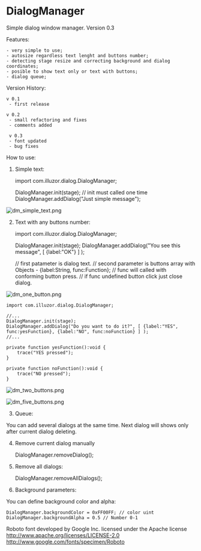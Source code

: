 DialogManager
=============

Simple dialog window manager. Version 0.3


Features:
	
	- very simple to use;
	- autosize regardless text lenght and buttons number;
	- detecting stage resize and correcting background and dialog coordinates;
	- posible to show text only or text with buttons;
	- dialog queue;
	

Version History:
	
	v 0.1
	 - first release
	
	v 0.2
	 - small refactoring and fixes
	 - comments added
	 
	 v 0.3
	 - font updated
	 - bug fixes
	
How to use:

1) Simple text:
	
	
	import com.illuzor.dialog.DialogManager;

	DialogManager.init(stage); // init must called one time
	DialogManager.addDialog("Just simple message");
	

![dm_simple_text.png](http://download.illuzor.com/images/github/DialogManager/dm_simple_text.png)


2) Text with any buttons number:

	
	import com.illuzor.dialog.DialogManager;

	DialogManager.init(stage);
	DialogManager.addDialog("You see this message", [ {label:"OK"} ] );

	// first patameter is dialog text.
	// second parameter is buttons array with Objects - {label:String, func:Function};
	// func will called with conforming button press.
	// if func undefined button click just close dialog.
	

![dm_one_button.png](http://download.illuzor.com/images/github/DialogManager/dm_one_button.png)
	

	import com.illuzor.dialog.DialogManager;

	//...
	DialogManager.init(stage);
	DialogManager.addDialog("Do you want to do it?", [ {label:"YES", func:yesFunction}, {label:"NO", func:noFunction} ] );
	//...

	private function yesFunction():void {
		trace("YES pressed");
	}

	private function noFunction():void {
		trace("NO pressed");
	}


![dm_two_buttons.png](http://download.illuzor.com/images/github/DialogManager/dm_two_buttons.png)
	
![dm_five_buttons.png](http://download.illuzor.com/images/github/DialogManager/dm_five_buttons.png)
	
	
3) Queue:

You can add several dialogs at the same time. Next dialog will shows only after current dialog deleting.
	

4) Remove current dialog manually


	DialogManager.removeDialog();


5) Remove all dialogs:


	DialogManager.removeAllDialogs();


6) Background parameters:

You can define background color and alpha:
	

	DialogManager.backgroundColor = 0xFF00FF; // color uint
	DialogManager.backgroundAlpha = 0.5 // Number 0-1


Roboto font developed by Google Inc. licensed under the Apache license http://www.apache.org/licenses/LICENSE-2.0
http://www.google.com/fonts/specimen/Roboto

